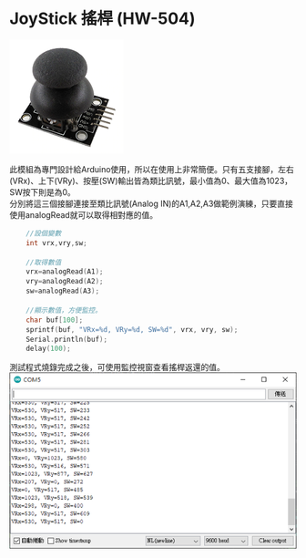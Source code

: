 # JoyStick 搖桿 (HW-504)
![hw504](./IMG/HW-504.png)

此模組為專門設計給Arduino使用，所以在使用上非常簡便。只有五支接腳，左右(VRx)、上下(VRy)、按壓(SW)輸出皆為類比訊號，最小值為0、最大值為1023，SW按下則是為0。
<br/>分別將這三個接腳連接至類比訊號(Analog IN)的A1,A2,A3做範例演練，只要直接使用analogRead就可以取得相對應的值。
```ino
    //設個變數
    int vrx,vry,sw;

    //取得數值
    vrx=analogRead(A1);
    vry=analogRead(A2);
    sw=analogRead(A3);

    //顯示數值，方便監控。
    char buf[100];
    sprintf(buf, "VRx=%d, VRy=%d, SW=%d", vrx, vry, sw);
    Serial.println(buf);
    delay(100);
```

測試程式燒錄完成之後，可使用監控視窗查看搖桿返還的值。
![view](./IMG/View.png)